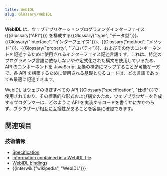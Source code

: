 ```yaml
---
title: WebIDL
slug: Glossary/WebIDL
---
```


**WebIDL** は、ウェブアプリケーションプログラミングインターフェイス ({{Glossary("API")}}) を構成する{{Glossary("type", "データ型")}}、{{Glossary("interface", "インターフェイス")}}、{{Glossary("method", "メソッド")}}、{{Glossary("property", "プロパティ")}}、およびその他のコンポーネントを記述するために使用されるインターフェイス記述言語です。これは、特定のプログラミング言語に依存しないやや定式化された構文を使用しているため、API のコンポーネントを JavaScript 互換の構造にマップすることが可能な一方で、各 API を構築するために使用される基礎となるコードは、どの言語であっても最適に記述できます。

WebIDL はウェブのほぼすべての API {{Glossary("specification", "仕様")}}で使用されており、その標準的な形式および構文のため、ウェブブラウザーを作成するプログラマーは、どのように API を実装するコードを書くかにかかわらず、ブラウザーが相互に互換性があることを容易に確認できます。

## 関連項目

### 技術情報

- [Specification](http://www.w3.org/TR/WebIDL/)
- [Information contained in a WebIDL file](/ja/docs/MDN/Contribute/Howto/Write_an_API_reference/Information_contained_in_a_WebIDL_file)
- [WebIDL bindings](/ja/docs/Mozilla/WebIDL_bindings)
- {{interwiki("wikipedia", "WebIDL")}}
